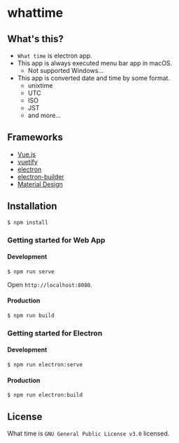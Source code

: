 # whattime

## What's this?
- `What time` is electron app.
- This app is always executed menu bar app in macOS.
    - Not supported Windows...
- This app is converted date and time by some format.
    - unixtime
    - UTC
    - ISO
    - JST
    - and more...

## Frameworks
- [Vue.js](https://github.com/vuejs/vue)
- [vuetify](https://github.com/vuetifyjs/vuetify)
- [electron](https://github.com/electron/electron)
- [electron-builder](https://github.com/electron-userland/electron-builder)
- [Material Design](https://material.io)

## Installation

```
$ npm install
```

### Getting started for Web App

#### Development

```
$ npm run serve
```

Open `http://localhost:8080`.

#### Production

```
$ npm run build
```

### Getting started for Electron

#### Development

```
$ npm run electron:serve
```

#### Production

```
$ npm run electron:build
```

## License
What time is `GNU General Public License v3.0` licensed.

